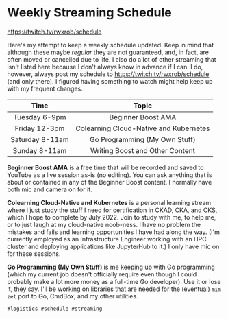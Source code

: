 # Weekly Streaming Schedule

<https://twitch.tv/rwxrob/schedule>

Here's my attempt to keep a weekly schedule updated. Keep in mind that
although these maybe *regular* they are not guaranteed, and, in fact,
are often moved or cancelled due to life. I also do a lot of other
streaming that isn't listed here because I don't always know in advance
if I can. I do, however, always post my schedule to
<https://twitch.tv/rwxrob/schedule> (and only there). I figured having
something to watch might help keep up with my frequent changes. 

Time|Topic
:-:|:-:
Tuesday 6-9pm   | Beginner Boost AMA
Friday 12-3pm   | Colearning Cloud-Native and Kubernetes
Saturday 8-11am | Go Programming (My Own Stuff)
Sunday 8-11am   | Writing Boost and Other Content

**Beginner Boost AMA** is a free time that will be recorded and saved to
YouTube as a live session as-is (no editing). You can ask anything that
is about or contained in any of the Beginner Boost content. I normally
have both mic and camera on for it.

**Colearning Cloud-Native and Kubernetes** is a personal learning stream
where I just study the stuff I need for certification in CKAD, CKA, and
CKS, which I hope to complete by July 2022. Join to study with me, to
help me, or to just laugh at my cloud-native noob-ness. I have no
problem the mistakes and fails and learning opportunities I have had
along the way. (I'm currently employed as an Infrastructure Engineer
working with an HPC cluster and deploying applications like JupyterHub
to it.) I only have mic on for these sessions.

**Go Programming (My Own Stuff)** is me keeping up with Go programming
(which my current job doesn't officially require even though I could
probably make a lot more money as a full-time Go developer). Use it or
lose it, they say. I'll be working on libraries that are needed for the
(eventual) `mim zet` port to Go, CmdBox, and my other utilities.

    #logistics #schedule #streaming
